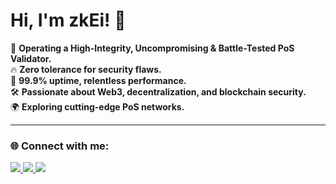 # Hi, I'm zkEi! 👋  

🚀 **Operating a High-Integrity, Uncompromising & Battle-Tested PoS Validator.**  
🔥 **Zero tolerance for security flaws.**  
💯 **99.9% uptime, relentless performance.**  
🛠️ **Passionate about Web3, decentralization, and blockchain security.**  
🌍 **Exploring cutting-edge PoS networks.**  

---

### 🌐 Connect with me:  
<p>
  <a href="https://x.com/reyfourteen_?s=21">
    <img src="https://img.shields.io/badge/Twitter-%40reyfourteen_-ff69b4?style=for-the-badge&logo=twitter" />
  </a>
  <a href="https://github.com/zkEi14">
    <img src="https://img.shields.io/badge/GitHub-zkEi14-87CEEB?style=for-the-badge&logo=github" />
  </a>
  <img src="https://img.shields.io/badge/Discord-reyfourteen-ff69b4?style=for-the-badge&logo=discord" />
</p>
<!--
**zkEi14/zkEi14** is a ✨ _special_ ✨ repository because its `README.md` (this file) appears on your GitHub profile.

Here are some ideas to get you started:

- 🔭 I’m currently working on ...
- 🌱 I’m currently learning ...
- 👯 I’m looking to collaborate on ...
- 🤔 I’m looking for help with ...
- 💬 Ask me about ...
- 📫 How to reach me: ...
- 😄 Pronouns: ...
- ⚡ Fun fact: ...
-->
